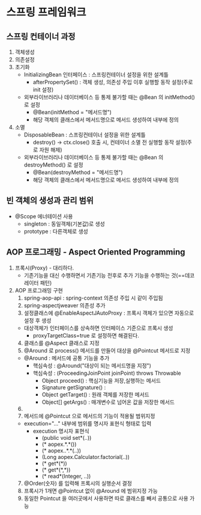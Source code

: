# 스프링 프레임워크

## 스프링 컨테이너 과정 
1. 객체생성
2. 의존설정
3. 초기화
    - InitializingBean 인터페이스 : 스프링컨테이너 설정을 위한 설계틀
      - afterPropertySet() : 객체 생성, 의존성 주입 이후 실행할 동작 설정(주로 init 설정)
    - 외부라이브러리나 데이터베이스 등 통제 불가할 때는 @Bean 의 initMethod() 로 설정 
      - @Bean(initMethod = "메서드명")
      - 해당 객체의 클래스에서 메서드명으로 메서드 생성하여 내부에 정의
4. 소멸
   - DisposableBean : 스프링컨테이너 설정을 위한 설계틀
     - destroy() -> ctx.close() 호출 시, 컨테이너 소멸 전 실행할 동작 설정(주로 자원 해제)
   - 외부라이브러리나 데이터베이스 등 통제 불가할 때는 @Bean 의 destroyMethod() 로 설정
     - @Bean(destroyMethod = "메서드명")
     - 해당 객체의 클래스에서 메서드명으로 메서드 생성하여 내부에 정의

## 빈 객체의 생성과 관리 범위
   - @Scope 에너테이션 사용
     - singleton : 동일객체(기본값)로 생성
     - prototype : 다른객체로 생성

## AOP 프로그래밍 - Aspect Oriented Programming
   1. 프록시(Proxy) - 대리하다. 
      - 기존기능을 대신 수행하면서 기존기능 전후로 추가 기능을 수행하는 것(==데코레이터 패턴)
   2. AOP 프로그래밍 구현
      1) spring-aop-api : spring-context 의존성 주입 시 같이 주입됨 
      2) spring-aspectjweaver 의존성 추가
      3) 설정클래스에 @EnableAspectJAutoProxy : 프록시 객체가 있으면 자동으로 설정 후 생성
        - 대상객체가 인터페이스를 상속하면 인터페이스 기준으로 프록시 생성
          - proxyTargetClass=true 로 설정하면 해결된다. 
      4) 클래스를 @Aspect 클래스로 지정
      5) @Around 로 process() 메서드를 만들어 대상을 @Pointcut 메서드로 지정
        - @Around : 메서드에 공통 기능을 추가
          - 핵심속성 : @Around("대상이 되는 메서드명을 지정")
          - 핵심속성 : (ProceedingJoinPoint joinPoint) throws Throwable
            - Object proceed() : 핵심기능을 저장,실행하는 메서드
            - Signature getSignature() :
            - Object getTarget() : 원래 객체를 저장한 메서드
            - Object[] getArgs() : 매개변수로 넘어온 값을 저장한 메서드
      6) 
      7) 메서드에 @Pointcut 으로 메서드의 기능이 적용될 범위지정
        - execution="..." 내부에 범위를 명시자 표현식 형태로 입력
          - execution 명시자 표현식
            - (public void set*(..))
            - (* aopex.\*.*())
            - (* aopex..\*.*(..))
            - (Long aopex.Calculator.factorial(..))
            - (* get*(*))
            - (* get*(\*,*))
            - (* read*(Integer, ..))
      7) @Order(숫자) 를 입력해 프록시의 실행순서 결정
      8) 프록시가 1개면 @Pointcut 없이 @Around 에 범위지정 가능
      9) 동일한 Pointcut 을 여러곳에서 사용하면 따로 클래스를 빼서 공통으로 사용 가능
       